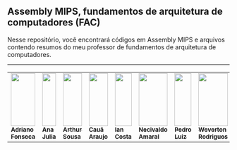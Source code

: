 ## Assembly MIPS, fundamentos de arquitetura de computadores (FAC)

Nesse repositório, você encontrará códigos em Assembly MIPS e arquivos contendo resumos do meu professor de fundamentos de arquitetura de computadores.

<hr>
<table>
    <tr>
    <td valign="top">
      <a href="https://github.com/Dridr1">
      <img src="https://github.com/Dridr1.png" width="100%" height="120" alt=""/><br /
      ><sub><b>Adriano Fonseca</b></sub></a><br />
    <td valign="top">
      <a href="https://github.com/ailujana">
      <img src="https://github.com/ailujana.png" width="100%" height="120" alt=""/><br /><sub><b>Ana Julia</b></sub></a><br />
    <td valign="top">
      <a href="https://github.com/Tutzs">
      <img src="https://github.com/Tutzs.png" width="100%" height="120" alt=""/><br /
      ><sub><b>Arthur Sousa</b></sub></a><br />
    <td valign="top">
      <a href="https://github.com/caua08">
      <img src="https://github.com/caua08.png" width="100%" height="120" alt=""/><br /
      ><sub><b>Cauã Araujo</b></sub></a><br />
    <td valign="top">
      <a href="https://github.com/iancostag">
      <img src="https://github.com/iancostag.png" width="100%" height="120" alt=""/><br /><sub><b>Ian Costa</b></sub></a><br />
    <td valign="top">
      <a href="https://github.com/junioramaral22">
      <img src="https://github.com/junioramaral22.png" width="100%" height="120" alt=""><br /><sub><b>Necivaldo Amaral</b></sub></a><br />
    <td valign="top">
      <a href="https://github.com/pedroluizfo">
      <img src="https://github.com/pedroluizfo.png" width="100%" height="120" alt=""/><br /><sub><b>Pedro Luiz</b></sub></a><br />
    <td valign="top">
      <a href="https://github.com/SrFokse">
      <img src="https://github.com/SrFokse.png" width="100%" height="120" alt=""/><br /><sub><b>Weverton Rodrigues</b></sub></a><br />
    </tr>
</table>